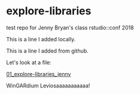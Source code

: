 # explore-libraries
test repo for Jenny Bryan's class rstudio::conf 2018

This is a line I added locally.

This is a line I added from github.

Let's look at a file:

[01_explore-libraries_jenny](01_explore-libraries_jenny.md)


WinGARdium Leviosaaaaaaaaaaa!

